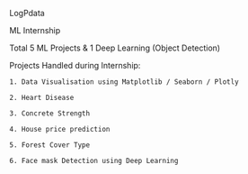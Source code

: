 LogPdata

ML Internship

Total 5 ML Projects & 1 Deep Learning (Object Detection)

Projects Handled during Internship:

    1. Data Visualisation using Matplotlib / Seaborn / Plotly
    
    2. Heart Disease
    
    3. Concrete Strength
    
    4. House price prediction
    
    5. Forest Cover Type
    
    6. Face mask Detection using Deep Learning
